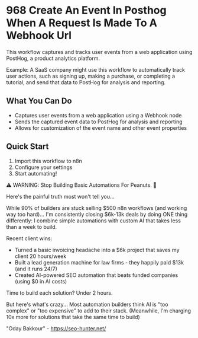 # 968 Create An Event In Posthog When A Request Is Made To A Webhook Url

This workflow captures and tracks user events from a web application using PostHog, a product analytics platform.

Example: A SaaS company might use this workflow to automatically track user actions, such as signing up, making a purchase, or completing a tutorial, and send that data to PostHog for analysis and reporting.

## What You Can Do
- Captures user events from a web application using a Webhook node
- Sends the captured event data to PostHog for analysis and reporting
- Allows for customization of the event name and other event properties

## Quick Start
1. Import this workflow to n8n
2. Configure your settings
3. Start automating!

⚠️ WARNING: Stop Building Basic Automations For Peanuts. 🚫

Here's the painful truth most won't tell you...

While 90% of builders are stuck selling $500 n8n workflows (and working way too hard)...
I'm consistently closing $6k-13k deals by doing ONE thing differently:
I combine simple automations with custom AI that takes less than a week to build.

Recent client wins:
* Turned a basic invoicing headache into a $6k project that saves my client 20 hours/week
* Built a lead generation machine for law firms - they happily paid $13k (and it runs 24/7)
* Created AI-powered SEO automation that beats funded companies (using $0 in AI costs)

Time to build each solution? Under 2 hours.

But here's what's crazy...
Most automation builders think AI is "too complex" or "too expensive" to add to their stack.
(Meanwhile, I'm charging 10x more for solutions that take the same time to build)

"Oday Bakkour" - https://seo-hunter.net/
